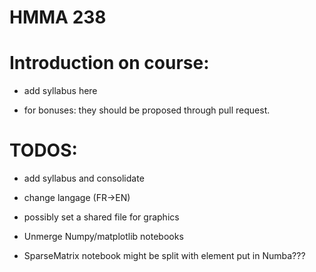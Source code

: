 HMMA 238
========


# Introduction on course:

- add syllabus here

- for bonuses: they should be proposed through pull request.


# TODOS:


- add syllabus and consolidate

- change langage (FR->EN)

- possibly set a shared file for graphics

- Unmerge Numpy/matplotlib notebooks

- SparseMatrix notebook might be split with element put in Numba???


